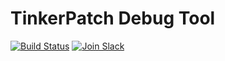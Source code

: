 # TinkerPatch Debug Tool

[![Build Status](https://travis-ci.org/TinkerPatch/tinkerpatch-debug-tool.svg?branch=master)](https://travis-ci.org/TinkerPatch/tinkerpatch-debug-tool)
[![Join Slack](https://slack.tinkerpatch.com/badge.svg)](https://slack.tinkerpatch.com)
